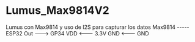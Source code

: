 # Lumus_Max9814V2
 Lumus con Max9814 y uso de I2S para capturar los datos
Max9814 ----- ESP32
Out 	--->  GP34
VDD		<---   3.3V
GND		<---   GND 